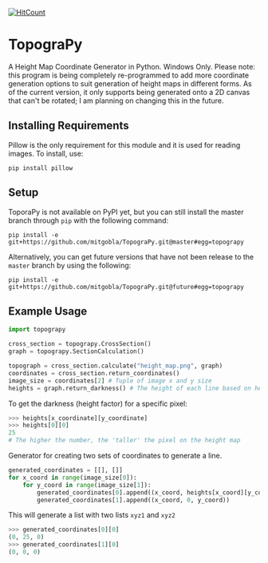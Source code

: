 [![HitCount](http://hits.dwyl.io/mitgobla/TopograPy.svg)](http://hits.dwyl.io/mitgobla/TopograPy)
# TopograPy
A Height Map Coordinate Generator in Python.
Windows Only.
Please note: this program is being completely re-programmed to add more coordinate generation options to suit generation of height maps in different forms. As of the current version, it only supports being generated onto a 2D canvas that can't be rotated; I am planning on changing this in the future.
## Installing Requirements
Pillow is the only requirement for this module and it is used for reading images. To install, use: 
```
pip install pillow
```
## Setup
ToporaPy is not available on PyPI yet, but you can still install the master branch through `pip` with the following command:
```
pip install -e git+https://github.com/mitgobla/TopograPy.git@master#egg=topograpy
```
Alternatively, you can get future versions that have not been release to the `master` branch by using the following:
```
pip install -e git+https://github.com/mitgobla/TopograPy.git@future#egg=topograpy
```

## Example Usage
```python
import topograpy

cross_section = topograpy.CrossSection()
graph = topograpy.SectionCalculation()

topograph = cross_section.calculate("height_map.png", graph)
coordinates = cross_section.return_coordinates()
image_size = coordinates[2] # Tuple of image x and y size
heights = graph.return_darkness() # The height of each line based on height % of image
```

To get the darkness (height factor) for a specific pixel:
```python
>>> heights[x_coordinate][y_coordinate]
>>> heights[0][0]
25
# The higher the number, the 'taller' the pixel on the height map
```

Generator for creating two sets of coordinates to generate a line.
```python
generated_coordinates = [[], []]
for x_coord in range(image_size[0]):
    for y_coord in range(image_size[1]):
        generated_coordinates[0].append((x_coord, heights[x_coord][y_coord], y_coord)
        generated_coordinates[1].append((x_coord, 0, y_coord))
```
This will generate a list with two lists `xyz1` and `xyz2` 
```python
>>> generated_coordinates[0][0]
(0, 25, 0)
>>> generated_coordinates[1][0]
(0, 0, 0)
```
